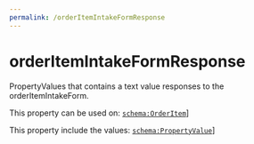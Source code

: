```yaml
---
permalink: /orderItemIntakeFormResponse
---
```


# orderItemIntakeFormResponse
PropertyValues that contains a text value responses to the orderItemIntakeForm.

This property can be used on: [`schema:OrderItem`](https://schema.org/OrderItem)]

This property include the values: [`schema:PropertyValue`](https://schema.org/PropertyValue)]
